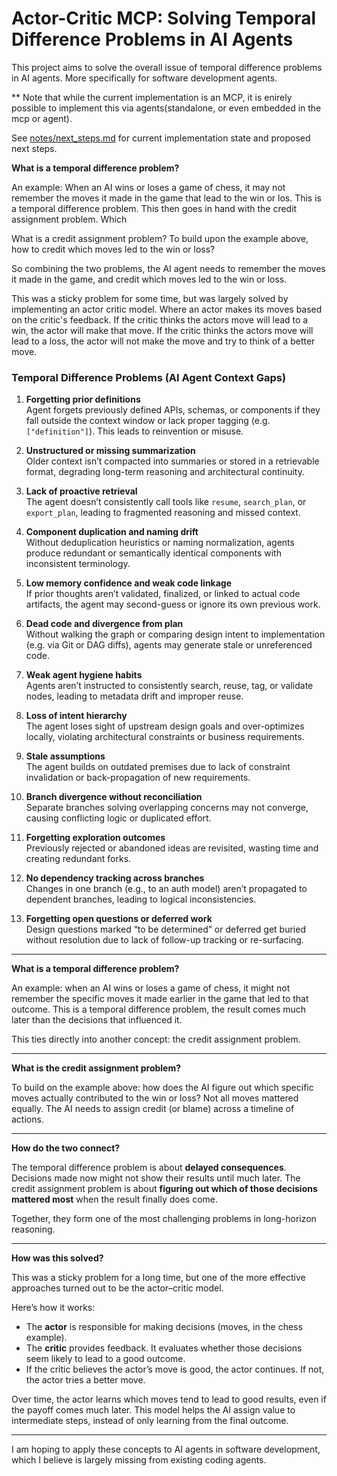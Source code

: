 # Actor-Critic MCP: Solving Temporal Difference Problems in AI Agents

This project aims to solve the overall issue of temporal difference problems in AI agents. More specifically for software development agents.

\*\* Note that while the current implementation is an MCP, it is enirely possible to implement this via agents(standalone, or even embedded in the mcp or agent).

See [notes/next_steps.md](notes/next_steps.md) for current implementation state and proposed next steps.

**What is a temporal difference problem?**

An example: When an AI wins or loses a game of chess, it may not remember the moves it made in the game that lead to the win or los. This is a temporal difference problem.
This then goes in hand with the credit assignment problem. Which

What is a credit assignment problem?
To build upon the example above, how to credit which moves led to the win or loss?

So combining the two problems, the AI agent needs to remember the moves it made in the game, and credit which moves led to the win or loss.

This was a sticky problem for some time, but was largely solved by implementing an actor critic model. Where an actor makes its moves based on the critic's feedback. If the critic thinks the actors move will lead to a win, the actor will make that move. If the critic thinks the actors move will lead to a loss, the actor will not make the move and try to think of a better move.

### Temporal Difference Problems (AI Agent Context Gaps)

1. **Forgetting prior definitions**  
   Agent forgets previously defined APIs, schemas, or components if they fall outside the context window or lack proper tagging (e.g. `["definition"]`). This leads to reinvention or misuse.

2. **Unstructured or missing summarization**  
   Older context isn’t compacted into summaries or stored in a retrievable format, degrading long-term reasoning and architectural continuity.

3. **Lack of proactive retrieval**  
   The agent doesn’t consistently call tools like `resume`, `search_plan`, or `export_plan`, leading to fragmented reasoning and missed context.

4. **Component duplication and naming drift**  
   Without deduplication heuristics or naming normalization, agents produce redundant or semantically identical components with inconsistent terminology.

5. **Low memory confidence and weak code linkage**  
   If prior thoughts aren’t validated, finalized, or linked to actual code artifacts, the agent may second-guess or ignore its own previous work.

6. **Dead code and divergence from plan**  
   Without walking the graph or comparing design intent to implementation (e.g. via Git or DAG diffs), agents may generate stale or unreferenced code.

7. **Weak agent hygiene habits**  
   Agents aren’t instructed to consistently search, reuse, tag, or validate nodes, leading to metadata drift and improper reuse.

8. **Loss of intent hierarchy**  
   The agent loses sight of upstream design goals and over-optimizes locally, violating architectural constraints or business requirements.

9. **Stale assumptions**  
   The agent builds on outdated premises due to lack of constraint invalidation or back-propagation of new requirements.

10. **Branch divergence without reconciliation**  
    Separate branches solving overlapping concerns may not converge, causing conflicting logic or duplicated effort.

11. **Forgetting exploration outcomes**  
    Previously rejected or abandoned ideas are revisited, wasting time and creating redundant forks.

12. **No dependency tracking across branches**  
    Changes in one branch (e.g., to an auth model) aren’t propagated to dependent branches, leading to logical inconsistencies.

13. **Forgetting open questions or deferred work**  
    Design questions marked “to be determined” or deferred get buried without resolution due to lack of follow-up tracking or re-surfacing.

---

**What is a temporal difference problem?**

An example: when an AI wins or loses a game of chess, it might not remember the specific moves it made earlier in the game that led to that outcome. This is a temporal difference problem, the result comes much later than the decisions that influenced it.

This ties directly into another concept: the credit assignment problem.

---

**What is the credit assignment problem?**

To build on the example above: how does the AI figure out which specific moves actually contributed to the win or loss? Not all moves mattered equally. The AI needs to assign credit (or blame) across a timeline of actions.

---

**How do the two connect?**

The temporal difference problem is about **delayed consequences**. Decisions made now might not show their results until much later.
The credit assignment problem is about **figuring out which of those decisions mattered most** when the result finally does come.

Together, they form one of the most challenging problems in long-horizon reasoning.

---

**How was this solved?**

This was a sticky problem for a long time, but one of the more effective approaches turned out to be the actor–critic model.

Here’s how it works:

- The **actor** is responsible for making decisions (moves, in the chess example).
- The **critic** provides feedback. It evaluates whether those decisions seem likely to lead to a good outcome.
- If the critic believes the actor’s move is good, the actor continues. If not, the actor tries a better move.

Over time, the actor learns which moves tend to lead to good results, even if the payoff comes much later. This model helps the AI assign value to intermediate steps, instead of only learning from the final outcome.

---

I am hoping to apply these concepts to AI agents in software development, which I believe is largely missing from existing coding agents.
